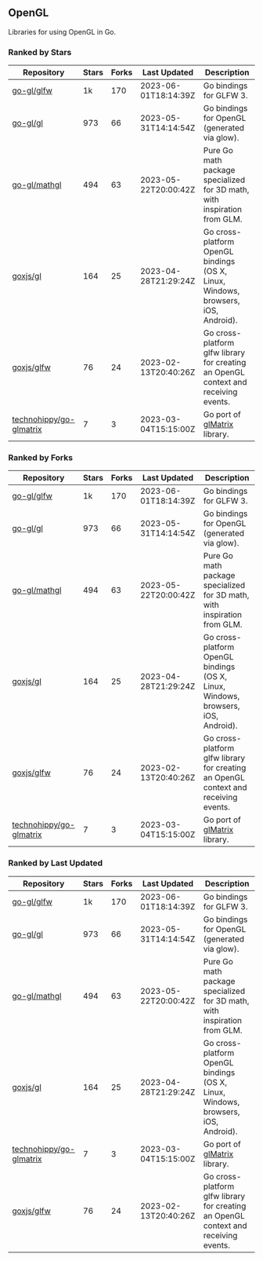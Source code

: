 ## OpenGL

Libraries for using OpenGL in Go.

### Ranked by Stars

| Repository | Stars | Forks | Last Updated | Description | 
|------------|-------|-------|--------------|-------------|
| [go-gl/glfw](https://github.com/go-gl/glfw) | 1k | 170 | 2023-06-01T18:14:39Z |  Go bindings for GLFW 3. |
| [go-gl/gl](https://github.com/go-gl/gl) | 973 | 66 | 2023-05-31T14:14:54Z |  Go bindings for OpenGL (generated via glow). |
| [go-gl/mathgl](https://github.com/go-gl/mathgl) | 494 | 63 | 2023-05-22T20:00:42Z |  Pure Go math package specialized for 3D math, with inspiration from GLM. |
| [goxjs/gl](https://github.com/goxjs/gl) | 164 | 25 | 2023-04-28T21:29:24Z |  Go cross-platform OpenGL bindings (OS X, Linux, Windows, browsers, iOS, Android). |
| [goxjs/glfw](https://github.com/goxjs/glfw) | 76 | 24 | 2023-02-13T20:40:26Z |  Go cross-platform glfw library for creating an OpenGL context and receiving events. |
| [technohippy/go-glmatrix](https://github.com/technohippy/go-glmatrix) | 7 | 3 | 2023-03-04T15:15:00Z |  Go port of [glMatrix](https://glmatrix.net/) library. |

### Ranked by Forks

| Repository | Stars | Forks | Last Updated | Description | 
|------------|-------|-------|--------------|-------------|
| [go-gl/glfw](https://github.com/go-gl/glfw) | 1k | 170 | 2023-06-01T18:14:39Z |  Go bindings for GLFW 3. |
| [go-gl/gl](https://github.com/go-gl/gl) | 973 | 66 | 2023-05-31T14:14:54Z |  Go bindings for OpenGL (generated via glow). |
| [go-gl/mathgl](https://github.com/go-gl/mathgl) | 494 | 63 | 2023-05-22T20:00:42Z |  Pure Go math package specialized for 3D math, with inspiration from GLM. |
| [goxjs/gl](https://github.com/goxjs/gl) | 164 | 25 | 2023-04-28T21:29:24Z |  Go cross-platform OpenGL bindings (OS X, Linux, Windows, browsers, iOS, Android). |
| [goxjs/glfw](https://github.com/goxjs/glfw) | 76 | 24 | 2023-02-13T20:40:26Z |  Go cross-platform glfw library for creating an OpenGL context and receiving events. |
| [technohippy/go-glmatrix](https://github.com/technohippy/go-glmatrix) | 7 | 3 | 2023-03-04T15:15:00Z |  Go port of [glMatrix](https://glmatrix.net/) library. |

### Ranked by Last Updated

| Repository | Stars | Forks | Last Updated | Description | 
|------------|-------|-------|--------------|-------------|
| [go-gl/glfw](https://github.com/go-gl/glfw) | 1k | 170 | 2023-06-01T18:14:39Z |  Go bindings for GLFW 3. |
| [go-gl/gl](https://github.com/go-gl/gl) | 973 | 66 | 2023-05-31T14:14:54Z |  Go bindings for OpenGL (generated via glow). |
| [go-gl/mathgl](https://github.com/go-gl/mathgl) | 494 | 63 | 2023-05-22T20:00:42Z |  Pure Go math package specialized for 3D math, with inspiration from GLM. |
| [goxjs/gl](https://github.com/goxjs/gl) | 164 | 25 | 2023-04-28T21:29:24Z |  Go cross-platform OpenGL bindings (OS X, Linux, Windows, browsers, iOS, Android). |
| [technohippy/go-glmatrix](https://github.com/technohippy/go-glmatrix) | 7 | 3 | 2023-03-04T15:15:00Z |  Go port of [glMatrix](https://glmatrix.net/) library. |
| [goxjs/glfw](https://github.com/goxjs/glfw) | 76 | 24 | 2023-02-13T20:40:26Z |  Go cross-platform glfw library for creating an OpenGL context and receiving events. |

